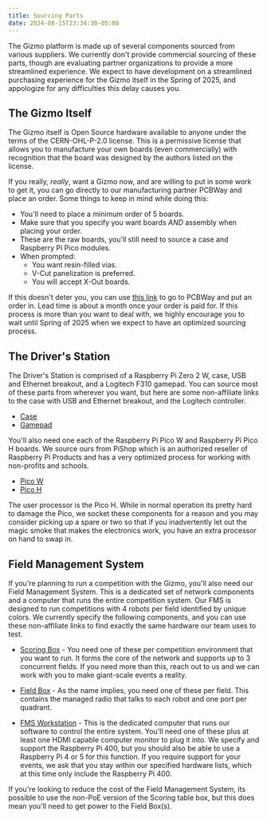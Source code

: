 ```yaml
---
title: Sourcing Parts
date: 2024-08-15T23:34:30-05:00
---
```


The Gizmo platform is made up of several components sourced from
various suppliers.  We currently don't provide commercial sourcing of
these parts, though are evaluating partner organizations to provide a
more streamlined experience.  We expect to have development on a
streamlined purchasing experience for the Gizmo itself in the Spring
of 2025, and appologize for any difficulties this delay causes you.

## The Gizmo Itself

The Gizmo itself is Open Source hardware available to anyone under the
terms of the CERN-OHL-P-2.0 license.  This is a permissive license
that allows you to manufacture your own boards (even commercially)
with recognition that the board was designed by the authors listed on
the license.

If you really, _really_, want a Gizmo now, and are willing to put in some
work to get it, you can go directly to our manufacturing partner
PCBWay and place an order.  Some things to keep in mind while doing
this:

  * You'll need to place a minimum order of 5 boards.
  * Make sure that you specify you want boards *AND* assembly when
    placing your order.
  * These are the raw boards, you'll still need to source a case and
    Raspberry Pi Pico modules.
  * When prompted:
    * You want resin-filled vias.
    * V-Cut panelization is preferred.
    * You will accept X-Out boards.

If this doesn't deter you, you can use [this
link](https://www.pcbway.com/project/shareproject/Gizmo_Platform_Carrier_Board_v1_0_28f40401.html)
to go to PCBWay and put an order in.  Lead time is about a month once
your order is paid for.  If this process is more than you want to deal
with, we highly encourage you to wait until Spring of 2025 when we
expect to have an optimized sourcing process.

## The Driver's Station

The Driver's Station is comprised of a Raspberry Pi Zero 2 W, case,
USB and Ethernet breakout, and a Logitech F310 gamepad.  You can
source most of these parts from wherever you want, but here are some
non-affiliate links to the case with USB and Ethernet breakout, and
the Logitech controller.

  * [Case](https://www.amazon.com/dp/B09MBBFM8Q)
  * [Gamepad](https://www.amazon.com/dp/B003VAHYQY)

You'll also need one each of the Raspberry Pi Pico W and Raspberry Pi
Pico H boards.  We source ours from PiShop which is an authorized
reseller of Raspberry Pi Products and has a very optimized process for
working with non-profits and schools.

  * [Pico W](https://www.pishop.us/product/raspberry-pi-pico-wh-pre-soldered-headers/)
  * [Pico H](https://www.pishop.us/product/raspberry-pi-pico-h-pre-soldered-headers/)

The user processor is the Pico H.  While in normal operation its
pretty hard to damage the Pico, we socket these components for a
reason and you may consider picking up a spare or two so that if you
inadvertently let out the magic smoke that makes the electronics work,
you have an extra processor on hand to swap in.

## Field Management System

If you're planning to run a competition with the Gizmo, you'll also
need our Field Management System.  This is a dedicated set of network
components and a computer that runs the entire competition system.
Our FMS is designed to run competitions with 4 robots per field
identified by unique colors.  We currently specify the following
components, and you can use these non-affiliate links to find exactly
the same hardware our team uses to test.

  * [Scoring Box](https://www.amazon.com/dp/B07HHF2C48) - You need one
    of these per competition environment that you want to run.  It
    forms the core of the network and supports up to 3 concurrent
    fields.  If you need more than this, reach out to us and we can
    work with you to make giant-scale events a reality.

  * [Field Box](https://www.amazon.com/dp/B019PCF3QY) - As the name
    implies, you need one of these per field.  This contains the
    managed radio that talks to each robot and one port per quadrant.

  * [FMS
    Workstation](https://www.pishop.us/product/raspberry-pi-400/) -
    This is the dedicated computer that runs our software to control
    the entire system.  You'll need one of these plus at least one
    HDMI capable computer monitor to plug it into.  We specify and
    support the Raspberry Pi 400, but you should also be able to use a
    Raspberry Pi 4 or 5 for this function.  If you require support for
    your events, we ask that you stay within our specified hardware
    lists, which at this time only include the Raspberry Pi 400.

If you're looking to reduce the cost of the Field Management System,
its possible to use the non-PoE version of the Scoring table box, but
this does mean you'll need to get power to the Field Box(s).
